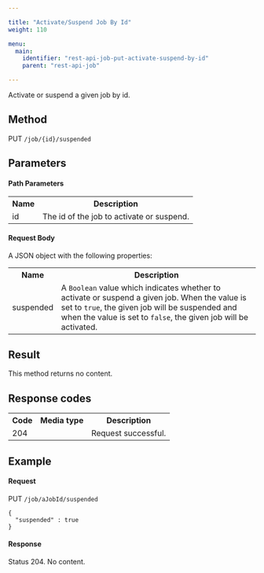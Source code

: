 ```yaml
---

title: "Activate/Suspend Job By Id"
weight: 110

menu:
  main:
    identifier: "rest-api-job-put-activate-suspend-by-id"
    parent: "rest-api-job"

---
```



Activate or suspend a given job by id.

Method
------

PUT `/job/{id}/suspended`

Parameters
----------

#### Path Parameters

<table class="table table-striped">
  <tr>
    <th>Name</th>
    <th>Description</th>
  </tr>
  <tr>
    <td>id</td>
    <td>The id of the job to activate or suspend.</td>
  </tr>
</table>

#### Request Body

A JSON object with the following properties:

<table class="table table-striped">
  <tr>
    <th>Name</th>
    <th>Description</th>
  </tr>
  <tr>
    <td>suspended</td>
    <td>A <code>Boolean</code> value which indicates whether to activate or suspend a given job. When the value is set to <code>true</code>, the given job will be suspended and when the value is set to <code>false</code>, the given job will be activated.</td>
  </tr>
</table>


Result
------

This method returns no content.


Response codes
--------------

<table class="table table-striped">
  <tr>
    <th>Code</th>
    <th>Media type</th>
    <th>Description</th>
  </tr>
  <tr>
    <td>204</td>
    <td></td>
    <td>Request successful.</td>
  </tr>
</table>


Example
-------

#### Request

PUT `/job/aJobId/suspended`

    {
      "suspended" : true
    }

#### Response

Status 204. No content.
